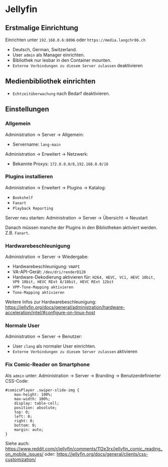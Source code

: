 Jellyfin
========

Erstmalige Einrichtung
----------------------

Einrichten unter `192.168.0.6:8096` oder `https://media.langchr86.ch`

* Deutsch, German, Switzerland.
* User `admin` als Manager einrichten.
* Bibliothek nur lesbar in den Container mounten.
* `Externe Verbindungen zu diesem Server zulassen` deaktivieren


Medienbibliothek einrichten
---------------------------

* `Echtzeitüberwachung` nach Bedarf deaktivieren.


Einstellungen
-------------

### Allgemein

Administration -> Server -> Allgemein:

* Servername: `lang-main`

Administration -> Erweitert -> Netzwerk:

* Bekannte Proxys: `172.0.0.0/8,192.168.0.0/16`


### Plugins installieren

Administration -> Erweitert -> Plugins -> Katalog:

* `Bookshelf`
* `Fanart`
* `Playback Reporting`

Server neu starten: Administration -> Server -> Übersicht -> Neustart

Danach müssen manche der Plugins in den Bibliotheken aktiviert werden. Z.B. `Fanart`.


### Hardwarebeschleunigung

Administration -> Server -> Wiedergabe:

* Hardwarebeschleunigung: `VAAPI`
* VA-API-Gerät: `/dev/dri/renderD128`
* Hardware-Dekodierung aktivieren für: `H264, HEVC, VC1, HEVC 10bit, VP9 10bit, HEVC RExt 8/10bit, HEVC RExt 12bit`
* `VPP-Tone-Mapping aktivieren`
* `Tone-Mapping aktivieren`

Weitere Infos zur Hardwarebeschleunigung: https://jellyfin.org/docs/general/administration/hardware-acceleration/intel/#configure-on-linux-host


### Normale User

Administration -> Server -> Benutzer:

* User `clang` als normaler User einrichten.
* `Externe Verbindungen zu diesem Server zulassen` aktivieren


### Fix Comic-Reader on Smartphone

Als `admin` unter: Administration -> Server -> Branding -> Benutzerdefinierter CSS-Code:

~~~
#comicsPlayer .swiper-slide-img {
    max-height: 100%;
    max-width: 100%;
    display: table-cell;
    position: absolute;
    top: 0;
    left: 0;
    right: 0;
    bottom: 0;
    margin: auto;
}
~~~

Siehe auch: https://www.reddit.com/r/jellyfin/comments/112e3rx/jellyfin_comic_reading_on_mobile_issues/
oder: https://jellyfin.org/docs/general/clients/css-customization/
